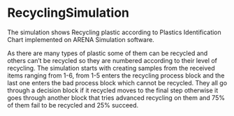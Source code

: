 # RecyclingSimulation
The simulation shows Recycling plastic according to Plastics Identification Chart implemented on ARENA Simulation software.

As there are many types of plastic some of them can be recycled and others can’t be recycled so they are numbered according to their level of recycling. The simulation starts with creating samples from the received items ranging from 1-6, from 1-5 enters the recycling process block and the last one enters the bad process block which cannot be recycled. They all go through a decision block if it recycled moves to the final step otherwise it goes through another block that tries advanced recycling on them and 75% of them fail to be recycled and 25% succeed.
